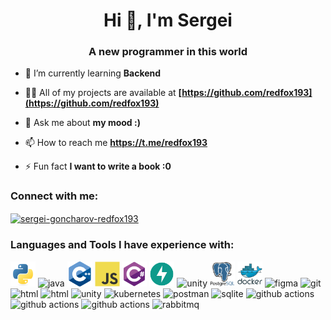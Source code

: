 <h1 align="center">Hi 👋, I'm Sergei</h1>
<h3 align="center">A new programmer in this world</h3>

- 🌱 I’m currently learning **Backend**

- 👨‍💻 All of my projects are available at **[https://github.com/redfox193](https://github.com/redfox193)**

- 💬 Ask me about **my mood :)**

- 📫 How to reach me **https://t.me/redfox193**

- ⚡ Fun fact **I want to write a book :0**

<h3 align="left">Connect with me:</h3>
<p align="left">
<a href="https://linkedin.com/in/sergei-goncharov-redfox193" target="blank"><img align="center" src="https://raw.githubusercontent.com/rahuldkjain/github-profile-readme-generator/master/src/images/icons/Social/linked-in-alt.svg" alt="sergei-goncharov-redfox193" height="30" width="40" /></a>
<h3 align="left">Languages and Tools I have experience with:</h3>
<p align="left"> 
<img src="https://raw.githubusercontent.com/devicons/devicon/master/icons/python/python-original.svg" alt="python" width="40" height="40"/> 
<img src="https://cdn4.iconfinder.com/data/icons/logos-and-brands/512/181_Java_logo_logos-512.png" alt="java" width="40" height="40"/>
<img src="https://raw.githubusercontent.com/devicons/devicon/master/icons/cplusplus/cplusplus-original.svg" alt="cplusplus" width="40" height="40"/>
<img src="https://raw.githubusercontent.com/devicons/devicon/master/icons/javascript/javascript-original.svg" alt="javascript" width="40" height="40"/>
<img src="https://raw.githubusercontent.com/devicons/devicon/master/icons/csharp/csharp-original.svg" alt="csharp" width="40" height="40"/>
<img src="https://raw.githubusercontent.com/github/explore/5deae0f0b95cec79f799c152535ca275e64595bb/topics/fastapi/fastapi.png" alt="fastapi" width="40" height="40"/>
<img src="https://static-00.iconduck.com/assets.00/django-icon-1606x2048-lwmw1z73.png" alt="unity" width="40" height="40"/>
<img src="https://raw.githubusercontent.com/devicons/devicon/master/icons/postgresql/postgresql-original-wordmark.svg" alt="postgresql" width="40" height="40"/>
<img src="https://raw.githubusercontent.com/devicons/devicon/master/icons/docker/docker-original-wordmark.svg" alt="docker" width="40" height="40"/>
<img src="https://www.vectorlogo.zone/logos/figma/figma-icon.svg" alt="figma" width="40" height="40"/>
<img src="https://www.vectorlogo.zone/logos/git-scm/git-scm-icon.svg" alt="git" width="40" height="40"/>
<img src="https://raw.githubusercontent.com/gist/tracend/3798496/raw/640a549782e952bdbe31fbb41f819fa96240de42/HTML5_SF.svg" alt="html" width="40" height="40"/>
<img src="https://upload.wikimedia.org/wikipedia/commons/thumb/6/62/CSS3_logo.svg/800px-CSS3_logo.svg.png" alt="html" width="40" height="40"/>
<img src="https://www.vectorlogo.zone/logos/unity3d/unity3d-icon.svg" alt="unity" width="40" height="40"/>
<img src="https://habrastorage.org/webt/l0/fx/s_/l0fxs_nscjbms9fb7syfluc7tjw.png" alt="kubernetes" width="40" height="40"/>
<img src="https://www.svgrepo.com/show/354202/postman-icon.svg" alt="postman" width="40" height="40"/>
<img src="https://cdn.icon-icons.com/icons2/2699/PNG/512/sqlite_logo_icon_169724.png" alt="sqlite" width="40" height="40"/>
<img src="https://icon.icepanel.io/Technology/svg/GitHub-Actions.svg" alt="github actions" width="40" height="40"/>
<img src="https://upload.wikimedia.org/wikipedia/commons/1/19/Celery_logo.png" alt="github actions" width="40" height="40"/>
<img src="https://cdn.iconscout.com/icon/free/png-256/free-redis-4-1175103.png?f=webp" alt="github actions" width="40" height="40"/>
  <img src="https://pbs.twimg.com/profile_images/1223261138059780097/eH73w5lN_400x400.jpg" alt="rabbitmq" width="40" height="40"/>
</p>

